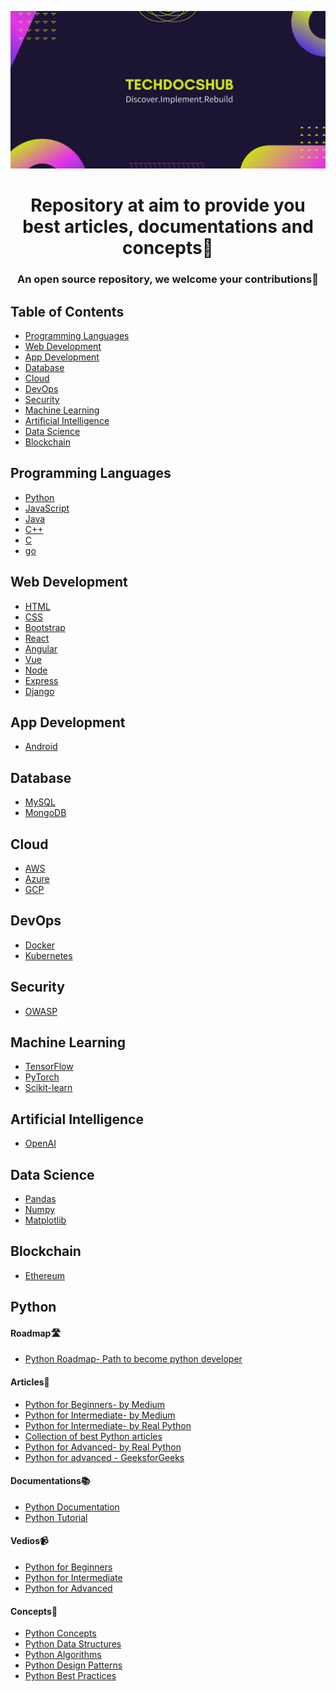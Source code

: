 ![MasterHead](https://github.com/GDSCITM/TechDocsHub/blob/main/image/Techdocshub.jpg)
<h1 align="center">Repository at aim to provide you best articles, documentations and concepts📢</h1>

<h3 align="center">An open source repository, we welcome your contributions🤝</h3>


## Table of Contents

- [Programming Languages](#programming-languages)
- [Web Development](#web-development)
- [App Development](#app-development)
- [Database](#database)
- [Cloud](#cloud)
- [DevOps](#devops)
- [Security](#security)
- [Machine Learning](#machine-learning)
- [Artificial Intelligence](#artificial-intelligence)
- [Data Science](#data-science)
- [Blockchain](#blockchain)

## Programming Languages 

- [Python](#python)
- [JavaScript](#javascript)
- [Java](#java)
- [C++](#c)
- [C](#c)
- [go](#go)

## Web Development 

- [HTML](#html)
- [CSS](#css)
- [Bootstrap](#bootstrap)
- [React](#react)
- [Angular](#angular)
- [Vue](#vue)
- [Node](#node)
- [Express](#express)
- [Django](#django)

## App Development 

- [Android](#android)

## Database 

- [MySQL](#mysql)
- [MongoDB](#mongodb)

## Cloud 

- [AWS](#aws)
- [Azure](#azure)
- [GCP](#gcp)

## DevOps 

- [Docker](#docker)
- [Kubernetes](#kubernetes)

## Security 

- [OWASP](#owasp)

## Machine Learning 

- [TensorFlow](#tensorflow)
- [PyTorch](#pytorch)
- [Scikit-learn](#scikit-learn)

## Artificial Intelligence 

- [OpenAI](#openai)

## Data Science 

- [Pandas](#pandas)
- [Numpy](#numpy)
- [Matplotlib](#matplotlib)

## Blockchain 

- [Ethereum](#ethereum)

## Python

<h4> Roadmap🛣️ </h4>

- [Python Roadmap- Path to become python developer](https://roadmap.sh/python)

<h4> Articles📝 </h4>

- [Python for Beginners- by Medium](https://medium.com/fintechexplained/everything-about-python-from-beginner-to-advance-level-227d52ef32d2)
- [Python for Intermediate- by Medium](https://towardsdatascience.com/10-topics-python-intermediate-programmer-should-know-3c865e8533d6)
- [Python for Intermediate- by Real Python](https://realpython.com/tutorials/intermediate/)
- [Collection of best Python articles](https://www.freecodecamp.org/news/python-collection-of-my-favorite-articles-8469b8455939/)
- [Python for Advanced- by Real Python](https://realpython.com/tutorials/advanced/)
- [Python for advanced - GeeksforGeeks](https://www.geeksforgeeks.org/top-10-advance-python-concepts-that-you-must-know/)

<h4> Documentations📚 </h4>

- [Python Documentation](https://docs.python.org/3/)
- [Python Tutorial](https://docs.python.org/3/tutorial/index.html)

<h4> Vedios📹 </h4>

- [Python for Beginners]()
- [Python for Intermediate]()
- [Python for Advanced]()


<h4> Concepts📖 </h4>

- [Python Concepts]()
- [Python Data Structures]()
- [Python Algorithms]()
- [Python Design Patterns]()
- [Python Best Practices]()











